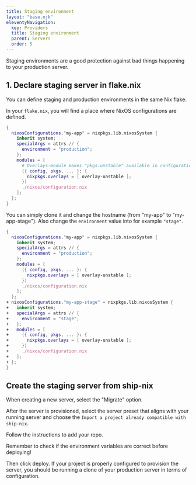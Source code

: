 ```yaml
---
title: Staging environment
layout: "base.njk"
eleventyNavigation:
  key: Providers
  title: Staging environment
  parent: Servers
  order: 5
---
```


Staging environments are a good protection against bad things happening to your production server.

## 1. Declare staging server in flake.nix

You can define staging and production environments in the same Nix flake.

In your `flake.nix`, you will find a place where NixOS configurations are defined.

```nix
{
  nixosConfigurations."my-app" = nixpkgs.lib.nixosSystem {
    inherit system;
    specialArgs = attrs // {
      environment = "production";
    };
    modules = [
      # Overlays-module makes "pkgs.unstable" available in configuration.nix
      ({ config, pkgs, ... }: {
        nixpkgs.overlays = [ overlay-unstable ];
      })
      ./nixos/configuration.nix
    ];
  };
}
```

You can simply clone it and change the hostname (from "my-app" to "my-app-stage"). Also change the `environment` value into for example `"stage"`.

```nix
{
  nixosConfigurations."my-app" = nixpkgs.lib.nixosSystem {
    inherit system;
    specialArgs = attrs // {
      environment = "production";
    };
    modules = [
      ({ config, pkgs, ... }: {
        nixpkgs.overlays = [ overlay-unstable ];
      })
      ./nixos/configuration.nix
    ];
  };
+ nixosConfigurations."my-app-stage" = nixpkgs.lib.nixosSystem {
+   inherit system;
+   specialArgs = attrs // {
+     environment = "stage";
+   };
+   modules = [
+     ({ config, pkgs, ... }: {
+       nixpkgs.overlays = [ overlay-unstable ];
+     })
+     ./nixos/configuration.nix
+   ];
+ };
}
```

## Create the staging server from ship-nix

When creating a new server, select the "Migrate" option.

After the server is provisioned, select the server preset that aligns with your running server and choose the `Import a project already compatible with ship-nix`.

Follow the instructions to add your repo.

<div class="bg-blue-100 rounded-lg py-5 px-6 mb-4 text-base text-blue-700 mb-3" role="alert">
  Remember to check if the environment variables are correct before deploying!
</div>

Then click deploy. If your project is properly configured to provision the server, you should be running a clone of your production server in terms of configuration.

